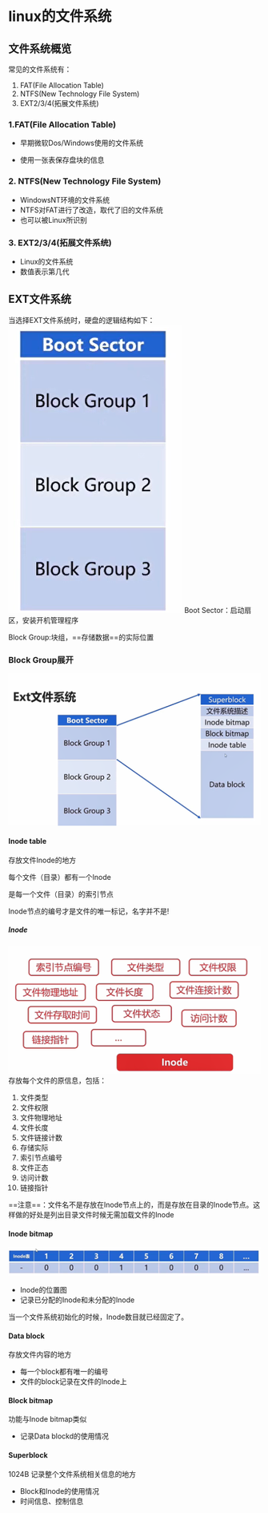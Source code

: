 # linux的文件系统


## 文件系统概览
常见的文件系统有：
1. FAT(File Allocation Table)
2. NTFS(New Technology File System)
3. EXT2/3/4(拓展文件系统)

### 1.FAT(File Allocation  Table)
- 早期微软Dos/Windows使用的文件系统

- 使用一张表保存盘块的信息
### 2. NTFS(New Technology File System)

- WindowsNT环境的文件系统
- NTFS对FAT进行了改造，取代了旧的文件系统
- 也可以被Linux所识别

### 3. EXT2/3/4(拓展文件系统)
- Linux的文件系统
- 数值表示第几代

## EXT文件系统
当选择EXT文件系统时，硬盘的逻辑结构如下：
![](images/2022-08-25-14-00-59.png)
Boot Sector：启动扇区，安装开机管理程序

Block Group:块组，==存储数据==的实际位置

### Block Group展开
![](images/2022-08-25-14-04-50.png)


#### Inode table
存放文件Inode的地方

每个文件（目录）都有一个Inode

是每一个文件（目录）的索引节点

Inode节点的编号才是文件的唯一标记，名字并不是!
##### Inode
![](images/2022-08-25-14-11-52.png)
存放每个文件的原信息，包括：
1. 文件类型
2. 文件权限
3. 文件物理地址
4. 文件长度
5. 文件链接计数
6. 存储实际
7. 索引节点编号
8. 文件正态
9. 访问计数
10. 链接指针

==注意==：文件名不是存放在Inode节点上的，而是存放在目录的Inode节点。这样做的好处是列出目录文件时候无需加载文件的Inode

#### Inode bitmap 
![](images/2022-08-25-14-18-35.png)
- Inode的位置图
- 记录已分配的Inode和未分配的Inode

当一个文件系统初始化的时候，Inode数目就已经固定了。

#### Data block
存放文件内容的地方
- 每一个block都有唯一的编号
- 文件的block记录在文件的Inode上

#### Block bitmap
功能与Inode bitmap类似
- 记录Data blockd的使用情况

#### Superblock
1024B
记录整个文件系统相关信息的地方
- Block和Inode的使用情况
- 时间信息、控制信息